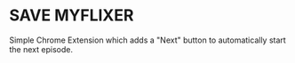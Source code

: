 # SAVE MYFLIXER

Simple Chrome Extension which adds a "Next" button to automatically start the next episode.
